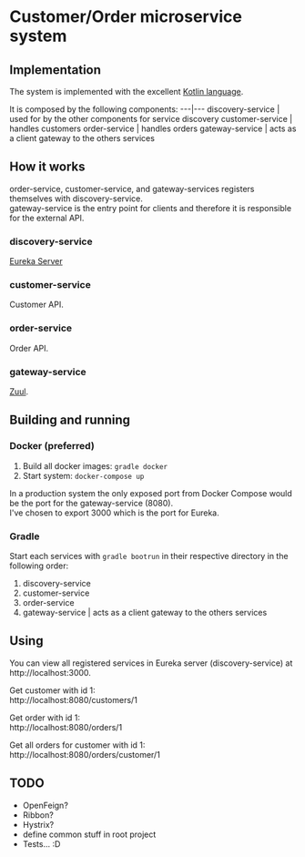 # Customer/Order microservice system

## Implementation
The system is implemented with the excellent [Kotlin language](https://kotlinlang.org/).

It is composed by the following components:
---|---
discovery-service | used for by the other components for service discovery
customer-service | handles customers 
order-service | handles orders
gateway-service | acts as a client gateway to the others services

## How it works
order-service, customer-service, and gateway-services registers themselves with discovery-service.  
gateway-service is the entry point for clients and therefore it is responsible for the external API.  

### discovery-service
[Eureka Server](https://cloud.spring.io/spring-cloud-netflix/multi/multi_spring-cloud-eureka-server.html)

### customer-service
Customer API.

### order-service
Order API.

### gateway-service
[Zuul](https://cloud.spring.io/spring-cloud-netflix/multi/multi__router_and_filter_zuul.html).
 
## Building and running

### Docker (preferred)
1. Build all docker images: `gradle docker`
2. Start system: `docker-compose up`

In a production system the only exposed port from Docker Compose would be the port for the gateway-service (8080).  
I've chosen to export 3000 which is the port for Eureka.

### Gradle
Start each services with `gradle bootrun` in their respective directory in the following order:
1. discovery-service
2. customer-service 
3. order-service
4. gateway-service | acts as a client gateway to the others services

## Using
You can view all registered services in Eureka server (discovery-service) at http://localhost:3000.  

Get customer with id 1:  
http://localhost:8080/customers/1

Get order with id 1:  
http://localhost:8080/orders/1

Get all orders for customer with id 1:  
http://localhost:8080/orders/customer/1


## TODO
* OpenFeign?
* Ribbon?
* Hystrix?
* define common stuff in root project
* Tests... :D